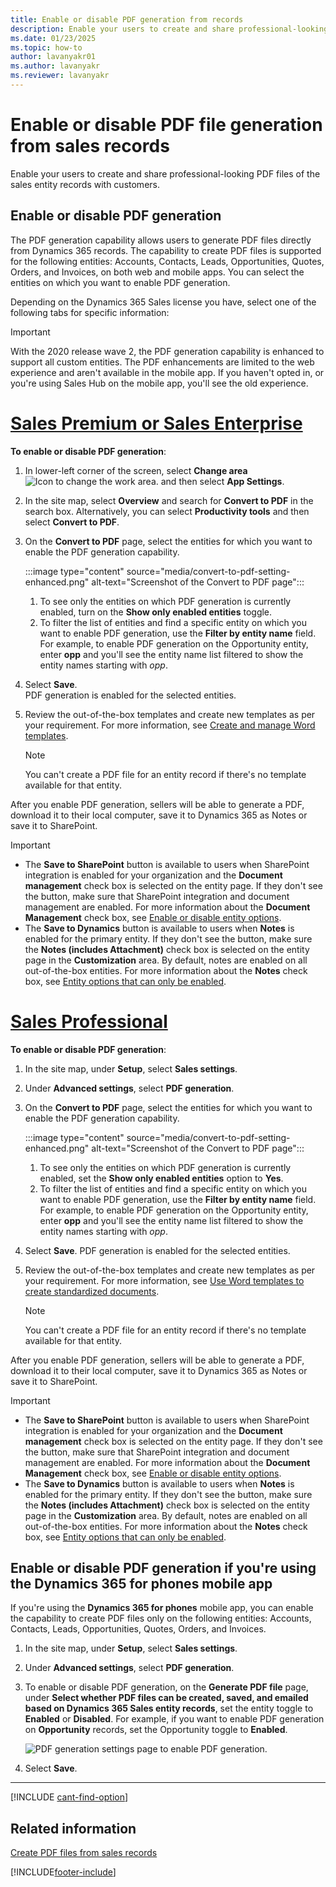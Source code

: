 ```yaml
---
title: Enable or disable PDF generation from records
description: Enable your users to create and share professional-looking PDF files for entity records with customers.
ms.date: 01/23/2025
ms.topic: how-to
author: lavanyakr01
ms.author: lavanyakr
ms.reviewer: lavanyakr
---
```

# Enable or disable PDF file generation from sales records 

Enable your users to create and share professional-looking PDF files of the sales entity records with customers.

## Enable or disable PDF generation

The PDF generation capability allows users to generate PDF files directly from Dynamics 365 records. The capability to create PDF files is supported for the following entities: Accounts, Contacts, Leads, Opportunities, Quotes, Orders, and Invoices, on both web and mobile apps. You can select the entities on which you want to enable PDF generation. 

Depending on the Dynamics 365 Sales license you have, select one of the following tabs for specific information:

> [!IMPORTANT]
> With the 2020 release wave 2, the PDF generation capability is enhanced to support all custom entities. The PDF enhancements are limited to the web experience and aren't available in the mobile app. If you haven't opted in, or you're using Sales Hub on the mobile app, you'll see the old experience.

# [Sales Premium or Sales Enterprise](#tab/sales)

**To enable or disable PDF generation**:

1. In lower-left corner of the screen, select **Change area** ![Icon to change the work area.](media/change-area-icon.png "Icon to change the work area") and then select **App Settings**.

2. In the site map, select **Overview** and search for **Convert to PDF** in the search box. Alternatively, you can select **Productivity tools** and then select **Convert to PDF**.

4. On the **Convert to PDF** page, select the entities for which you want to enable the PDF generation capability.

    :::image type="content" source="media/convert-to-pdf-setting-enhanced.png" alt-text="Screenshot of the Convert to PDF page":::

    1. To see only the entities on which PDF generation is currently enabled, turn on the **Show only enabled entities** toggle.  
    2. To filter the list of entities and find a specific entity on which you want to enable PDF generation, use the **Filter by entity name** field. For example, to enable PDF generation on the Opportunity entity, enter **opp** and you'll see the entity name list filtered to show the entity names starting with *opp*.  

5. Select **Save**.  
   PDF generation is enabled for the selected entities.

6. Review the out-of-the-box templates and create new templates as per your requirement. For more information, see [Create and manage Word templates](manage-word-templates.md). 
    > [!NOTE]
    > You can't create a PDF file for an entity record if there's no template available for that entity.

After you enable PDF generation, sellers will be able to generate a PDF, download it to their local computer, save it to Dynamics 365 as Notes or save it to SharePoint. 

> [!IMPORTANT]
> - The **Save to SharePoint** button is available to users when SharePoint integration is enabled for your organization and the **Document management** check box is selected on the entity page. If they don't see the button, make sure that SharePoint integration and document management are enabled. For more information about the **Document Management** check box, see [Enable or disable entity options](/powerapps/maker/common-data-service/edit-entities#enable-or-disable-entity-options).
> - The **Save to Dynamics** button is available to users when **Notes** is enabled for the primary entity. If they don't see the button, make sure the **Notes (includes Attachment)** check box is selected on the entity page in the **Customization** area. By default, notes are enabled on all out-of-the-box entities. For more information about the **Notes** check box, see [Entity options that can only be enabled](/powerapps/maker/common-data-service/edit-entities#entity-options-that-can-only-be-enabled). 

# [Sales Professional](#tab/salespro)

**To enable or disable PDF generation**:

1. In the site map, under **Setup**, select **Sales settings**.

2. Under **Advanced settings**, select **PDF generation**.

3. On the **Convert to PDF** page, select the entities for which you want to enable the PDF generation capability.

    :::image type="content" source="media/convert-to-pdf-setting-enhanced.png" alt-text="Screenshot of the Convert to PDF page":::

    1. To see only the entities on which PDF generation is currently enabled, set the **Show only enabled entities** option to **Yes**.  
    2. To filter the list of entities and find a specific entity on which you want to enable PDF generation, use the **Filter by entity name** field. For example, to enable PDF generation on the Opportunity entity, enter **opp** and you'll see the entity name list filtered to show the entity names starting with *opp*.  

4. Select **Save**. PDF generation is enabled for the selected entities.

6. Review the out-of-the-box templates and create new templates as per your requirement. For more information, see [Use Word templates to create standardized documents](/power-platform/admin/using-word-templates-dynamics-365). 
    > [!NOTE]
    > You can't create a PDF file for an entity record if there's no template available for that entity.


After you enable PDF generation, sellers will be able to generate a PDF, download it to their local computer, save it to Dynamics 365 as Notes or save it to SharePoint. 

> [!IMPORTANT]
> - The **Save to SharePoint** button is available to users when SharePoint integration is enabled for your organization and the **Document management** check box is selected on the entity page. If they don't see the button, make sure that SharePoint integration and document management are enabled. For more information about the **Document Management** check box, see [Enable or disable entity options](/powerapps/maker/common-data-service/edit-entities#enable-or-disable-entity-options).
> - The **Save to Dynamics** button is available to users when **Notes** is enabled for the primary entity. If they don't see the button, make sure the **Notes (includes Attachment)** check box is selected on the entity page in the **Customization** area. By default, notes are enabled on all out-of-the-box entities. For more information about the **Notes** check box, see [Entity options that can only be enabled](/powerapps/maker/common-data-service/edit-entities#entity-options-that-can-only-be-enabled). 

## Enable or disable PDF generation if you're using the Dynamics 365 for phones mobile app

If you're using the **Dynamics 365 for phones** mobile app, you can enable the capability to create PDF files only on the following entities: Accounts, Contacts, Leads, Opportunities, Quotes, Orders, and Invoices.

1. In the site map, under **Setup**, select **Sales settings**.

2. Under **Advanced settings**, select **PDF generation**.

3. To enable or disable PDF generation, on the **Generate PDF file** page, under **Select whether PDF files can be created, saved, and emailed based on Dynamics 365 Sales entity records**, set the entity toggle to **Enabled** or **Disabled**. For example, if you want to enable PDF generation on **Opportunity** records, set the Opportunity toggle to **Enabled**. 

    ![PDF generation settings page to enable PDF generation.](media/enable-pdf-generation-sp.png "PDF generation settings page to enable PDF generation")

4. Select **Save**. 

---

[!INCLUDE [cant-find-option](../includes/cant-find-option.md)]

## Related information

[Create PDF files from sales records](create-quote-pdf.md)


[!INCLUDE[footer-include](../includes/footer-banner.md)]

